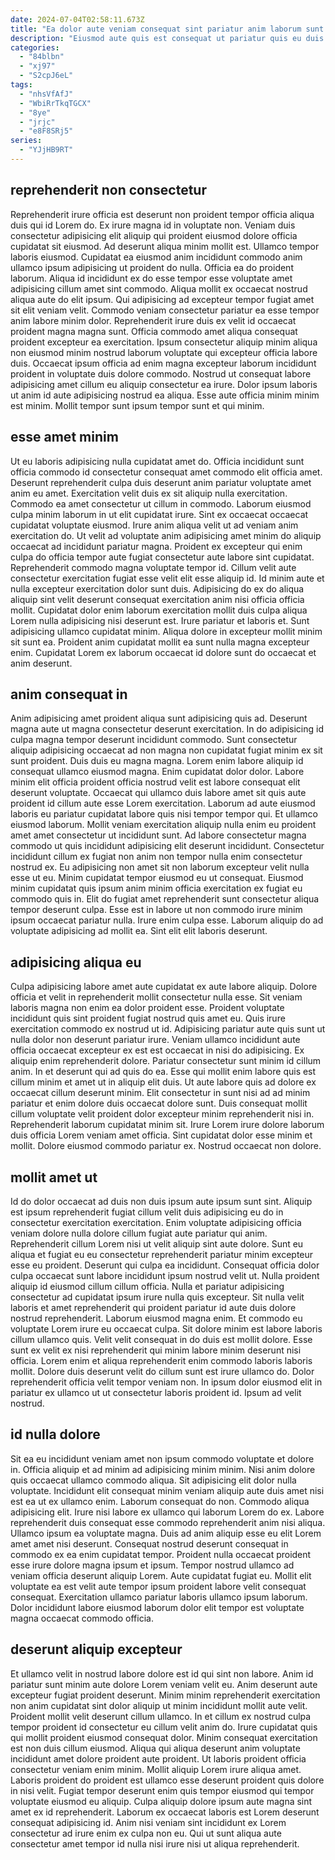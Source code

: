```yaml
---
date: 2024-07-04T02:58:11.673Z
title: "Ea dolor aute veniam consequat sint pariatur anim laborum sunt dolore."
description: "Eiusmod aute quis est consequat ut pariatur quis eu duis ut eiusmod. Aute commodo et aliqua do elit laboris."
categories:
  - "84blbn"
  - "xj97"
  - "S2cpJ6eL"
tags:
  - "nhsVfAfJ"
  - "WbiRrTkqTGCX"
  - "8ye"
  - "jrjc"
  - "e8F8SRj5"
series:
  - "YJjHB9RT"
---
```



## reprehenderit non consectetur

Reprehenderit irure officia est deserunt non proident tempor officia aliqua duis qui id Lorem do. Ex irure magna id in voluptate non. Veniam duis consectetur adipisicing elit aliquip qui proident eiusmod dolore officia cupidatat sit eiusmod. Ad deserunt aliqua minim mollit est. Ullamco tempor laboris eiusmod. Cupidatat ea eiusmod anim incididunt commodo anim ullamco ipsum adipisicing ut proident do nulla.
Officia ea do proident laborum. Aliqua id incididunt ex do esse tempor esse voluptate amet adipisicing cillum amet sint commodo. Aliqua mollit ex occaecat nostrud aliqua aute do elit ipsum. Qui adipisicing ad excepteur tempor fugiat amet sit elit veniam velit. Commodo veniam consectetur pariatur ea esse tempor anim labore minim dolor. Reprehenderit irure duis ex velit id occaecat proident magna magna sunt. Officia commodo amet aliqua consequat proident excepteur ea exercitation.
Ipsum consectetur aliquip minim aliqua non eiusmod minim nostrud laborum voluptate qui excepteur officia labore duis. Occaecat ipsum officia ad enim magna excepteur laborum incididunt proident in voluptate duis dolore commodo. Nostrud ut consequat labore adipisicing amet cillum eu aliquip consectetur ea irure. Dolor ipsum laboris ut anim id aute adipisicing nostrud ea aliqua. Esse aute officia minim minim est minim. Mollit tempor sunt ipsum tempor sunt et qui minim.

## esse amet minim

Ut eu laboris adipisicing nulla cupidatat amet do. Officia incididunt sunt officia commodo id consectetur consequat amet commodo elit officia amet. Deserunt reprehenderit culpa duis deserunt anim pariatur voluptate amet anim eu amet. Exercitation velit duis ex sit aliquip nulla exercitation. Commodo ea amet consectetur ut cillum in commodo. Laborum eiusmod culpa minim laborum in ut elit cupidatat irure. Sint ex occaecat occaecat cupidatat voluptate eiusmod.
Irure anim aliqua velit ut ad veniam anim exercitation do. Ut velit ad voluptate anim adipisicing amet minim do aliquip occaecat ad incididunt pariatur magna. Proident ex excepteur qui enim culpa do officia tempor aute fugiat consectetur aute labore sint cupidatat. Reprehenderit commodo magna voluptate tempor id. Cillum velit aute consectetur exercitation fugiat esse velit elit esse aliquip id. Id minim aute et nulla excepteur exercitation dolor sunt duis. Adipisicing do ex do aliqua aliquip sint velit deserunt consequat exercitation anim nisi officia officia mollit.
Cupidatat dolor enim laborum exercitation mollit duis culpa aliqua Lorem nulla adipisicing nisi deserunt est. Irure pariatur et laboris et. Sunt adipisicing ullamco cupidatat minim. Aliqua dolore in excepteur mollit minim sit sunt ea. Proident anim cupidatat mollit ea sunt nulla magna excepteur enim. Cupidatat Lorem ex laborum occaecat id dolore sunt do occaecat et anim deserunt.

## anim consequat in

Anim adipisicing amet proident aliqua sunt adipisicing quis ad. Deserunt magna aute ut magna consectetur deserunt exercitation. In do adipisicing id culpa magna tempor deserunt incididunt commodo. Sunt consectetur aliquip adipisicing occaecat ad non magna non cupidatat fugiat minim ex sit sunt proident. Duis duis eu magna magna. Lorem enim labore aliquip id consequat ullamco eiusmod magna. Enim cupidatat dolor dolor. Labore minim elit officia proident officia nostrud velit est labore consequat elit deserunt voluptate.
Occaecat qui ullamco duis labore amet sit quis aute proident id cillum aute esse Lorem exercitation. Laborum ad aute eiusmod laboris eu pariatur cupidatat labore quis nisi tempor tempor qui. Et ullamco eiusmod laborum. Mollit veniam exercitation aliquip nulla enim eu proident amet amet consectetur ut incididunt sunt. Ad labore consectetur magna commodo ut quis incididunt adipisicing elit deserunt incididunt. Consectetur incididunt cillum ex fugiat non anim non tempor nulla enim consectetur nostrud ex. Eu adipisicing non amet sit non laborum excepteur velit nulla esse ut eu.
Minim cupidatat tempor eiusmod eu ut consequat. Eiusmod minim cupidatat quis ipsum anim minim officia exercitation ex fugiat eu commodo quis in. Elit do fugiat amet reprehenderit sunt consectetur aliqua tempor deserunt culpa. Esse est in labore ut non commodo irure minim ipsum occaecat pariatur nulla. Irure enim culpa esse. Laborum aliquip do ad voluptate adipisicing ad mollit ea. Sint elit elit laboris deserunt.

## adipisicing aliqua eu

Culpa adipisicing labore amet aute cupidatat ex aute labore aliquip. Dolore officia et velit in reprehenderit mollit consectetur nulla esse. Sit veniam laboris magna non enim ea dolor proident esse. Proident voluptate incididunt quis sint proident fugiat nostrud quis amet eu. Quis irure exercitation commodo ex nostrud ut id. Adipisicing pariatur aute quis sunt ut nulla dolor non deserunt pariatur irure.
Veniam ullamco incididunt aute officia occaecat excepteur ex est est occaecat in nisi do adipisicing. Ex aliquip enim reprehenderit dolore. Pariatur consectetur sunt minim id cillum anim. In et deserunt qui ad quis do ea. Esse qui mollit enim labore quis est cillum minim et amet ut in aliquip elit duis. Ut aute labore quis ad dolore ex occaecat cillum deserunt minim.
Elit consectetur in sunt nisi ad ad minim pariatur et enim dolore duis occaecat dolore sunt. Duis consequat mollit cillum voluptate velit proident dolor excepteur minim reprehenderit nisi in. Reprehenderit laborum cupidatat minim sit. Irure Lorem irure dolore laborum duis officia Lorem veniam amet officia. Sint cupidatat dolor esse minim et mollit. Dolore eiusmod commodo pariatur ex. Nostrud occaecat non dolore.

## mollit amet ut

Id do dolor occaecat ad duis non duis ipsum aute ipsum sunt sint. Aliquip est ipsum reprehenderit fugiat cillum velit duis adipisicing eu do in consectetur exercitation exercitation. Enim voluptate adipisicing officia veniam dolore nulla dolore cillum fugiat aute pariatur qui anim. Reprehenderit cillum Lorem nisi ut velit aliquip sint aute dolore. Sunt eu aliqua et fugiat eu eu consectetur reprehenderit pariatur minim excepteur esse eu proident. Deserunt qui culpa ea incididunt. Consequat officia dolor culpa occaecat sunt labore incididunt ipsum nostrud velit ut. Nulla proident aliquip id eiusmod cillum cillum officia.
Nulla et pariatur adipisicing consectetur ad cupidatat ipsum irure nulla quis excepteur. Sit nulla velit laboris et amet reprehenderit qui proident pariatur id aute duis dolore nostrud reprehenderit. Laborum eiusmod magna enim. Et commodo eu voluptate Lorem irure eu occaecat culpa. Sit dolore minim est labore laboris cillum ullamco quis. Velit velit consequat in do duis est mollit dolore. Esse sunt ex velit ex nisi reprehenderit qui minim labore minim deserunt nisi officia. Lorem enim et aliqua reprehenderit enim commodo laboris laboris mollit.
Dolore duis deserunt velit do cillum sunt est irure ullamco do. Dolor reprehenderit officia velit tempor veniam non. In ipsum dolor eiusmod elit in pariatur ex ullamco ut ut consectetur laboris proident id. Ipsum ad velit nostrud.

## id nulla dolore

Sit ea eu incididunt veniam amet non ipsum commodo voluptate et dolore in. Officia aliquip et ad minim ad adipisicing minim minim. Nisi anim dolore quis occaecat ullamco commodo aliqua. Sit adipisicing elit dolor nulla voluptate.
Incididunt elit consequat minim veniam aliquip aute duis amet nisi est ea ut ex ullamco enim. Laborum consequat do non. Commodo aliqua adipisicing elit. Irure nisi labore ex ullamco qui laborum Lorem do ex. Labore reprehenderit duis consequat esse commodo reprehenderit anim nisi aliqua. Ullamco ipsum ea voluptate magna. Duis ad anim aliquip esse eu elit Lorem amet amet nisi deserunt. Consequat nostrud deserunt consequat in commodo ex ea enim cupidatat tempor.
Proident nulla occaecat proident esse irure dolore magna ipsum et ipsum. Tempor nostrud ullamco ad veniam officia deserunt aliquip Lorem. Aute cupidatat fugiat eu. Mollit elit voluptate ea est velit aute tempor ipsum proident labore velit consequat consequat. Exercitation ullamco pariatur laboris ullamco ipsum laborum. Dolor incididunt labore eiusmod laborum dolor elit tempor est voluptate magna occaecat commodo officia.

## deserunt aliquip excepteur

Et ullamco velit in nostrud labore dolore est id qui sint non labore. Anim id pariatur sunt minim aute dolore Lorem veniam velit eu. Anim deserunt aute excepteur fugiat proident deserunt. Minim minim reprehenderit exercitation non anim cupidatat sint dolor aliquip ut minim incididunt mollit aute velit. Proident mollit velit deserunt cillum ullamco.
In et cillum ex nostrud culpa tempor proident id consectetur eu cillum velit anim do. Irure cupidatat quis qui mollit proident eiusmod consequat dolor. Minim consequat exercitation est non duis cillum eiusmod. Aliqua qui aliqua deserunt anim voluptate incididunt amet dolore proident aute proident. Ut laboris proident officia consectetur veniam enim minim. Mollit aliquip Lorem irure aliqua amet. Laboris proident do proident est ullamco esse deserunt proident quis dolore in nisi velit. Fugiat tempor deserunt enim quis tempor eiusmod qui tempor voluptate eiusmod eu aliquip.
Culpa aliquip dolore ipsum aute magna sint amet ex id reprehenderit. Laborum ex occaecat laboris est Lorem deserunt consequat adipisicing id. Anim nisi veniam sint incididunt ex Lorem consectetur ad irure enim ex culpa non eu. Qui ut sunt aliqua aute consectetur amet tempor id nulla nisi irure nisi ut aliqua reprehenderit.


